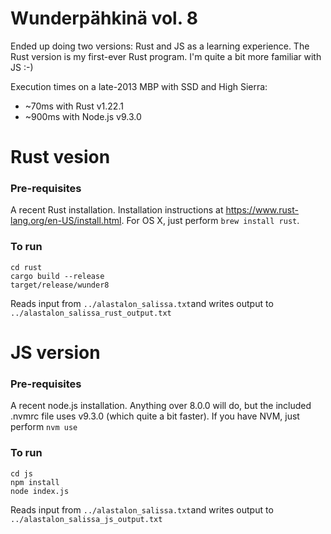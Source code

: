 # Wunderpähkinä vol. 8

Ended up doing two versions: Rust and JS as a learning experience. The Rust version is my first-ever Rust program. I'm quite a bit more familiar with JS :-)

Execution times on a late-2013 MBP with SSD and High Sierra:
- ~70ms with Rust v1.22.1
- ~900ms with Node.js v9.3.0

# Rust vesion

### Pre-requisites

A recent Rust installation. Installation instructions at https://www.rust-lang.org/en-US/install.html.
For OS X, just perform ```brew install rust```.

### To run

    cd rust
    cargo build --release
    target/release/wunder8

Reads input from ```../alastalon_salissa.txt```and writes output to ```../alastalon_salissa_rust_output.txt```

# JS version

### Pre-requisites

A recent node.js installation. Anything over 8.0.0 will do, but the included .nvmrc file uses v9.3.0 (which quite a bit faster).
If you have NVM, just perform ```nvm use```

### To run

    cd js
    npm install
    node index.js

Reads input from ```../alastalon_salissa.txt```and writes output to ```../alastalon_salissa_js_output.txt```
